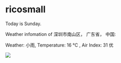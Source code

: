 # ricosmall

Today is Sunday.

Weather infomation of 深圳市南山区， 广东省， 中国: 

Weather: 小雨, Temperature: 16 ℃ , Air Index: 31 优

<img src="https://github-readme-stats.vercel.app/api?username=ricosmall&show_icons=true" />
